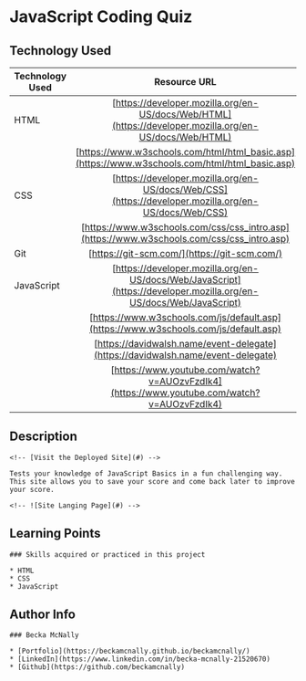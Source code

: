
# JavaScript Coding Quiz 

## Technology Used 

| Technology Used         | Resource URL           | 
| ------------- |:-------------:| 
| HTML    | [https://developer.mozilla.org/en-US/docs/Web/HTML](https://developer.mozilla.org/en-US/docs/Web/HTML) |
| | [https://www.w3schools.com/html/html_basic.asp](https://www.w3schools.com/html/html_basic.asp)     | 
| CSS     | [https://developer.mozilla.org/en-US/docs/Web/CSS](https://developer.mozilla.org/en-US/docs/Web/CSS)      |
| | [https://www.w3schools.com/css/css_intro.asp](https://www.w3schools.com/css/css_intro.asp)     |    
| Git | [https://git-scm.com/](https://git-scm.com/)     | 
| JavaScript | [https://developer.mozilla.org/en-US/docs/Web/JavaScript](https://developer.mozilla.org/en-US/docs/Web/JavaScript)     | 
| | [https://www.w3schools.com/js/default.asp](https://www.w3schools.com/js/default.asp)     |   
| | [https://davidwalsh.name/event-delegate](https://davidwalsh.name/event-delegate)     | 
| | [https://www.youtube.com/watch?v=AUOzvFzdIk4](https://www.youtube.com/watch?v=AUOzvFzdIk4)     |   

## Description 

    <!-- [Visit the Deployed Site](#) -->

    Tests your knowledge of JavaScript Basics in a fun challenging way. This site allows you to save your score and come back later to improve your score. 

    <!-- ![Site Langing Page](#) -->

## Learning Points 

    ### Skills acquired or practiced in this project

    * HTML
    * CSS
    * JavaScript

## Author Info

    ### Becka McNally 

    * [Portfolio](https://beckamcnally.github.io/beckamcnally/)
    * [LinkedIn](https://www.linkedin.com/in/becka-mcnally-21520670)
    * [Github](https://github.com/beckamcnally)

